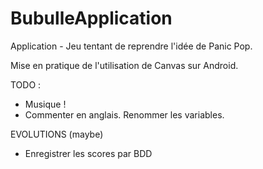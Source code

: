BubulleApplication
==================

Application - Jeu tentant de reprendre l'idée de Panic Pop.

Mise en pratique de l'utilisation de Canvas sur Android.

TODO : 
- Musique !
- Commenter en anglais. Renommer les variables.

EVOLUTIONS (maybe)
- Enregistrer les scores par BDD
